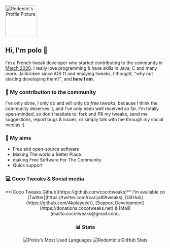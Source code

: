 <img src="https://ai.cocotweaks.net/coc.png" width=100 alt="Redentic's Profile Picture">

## Hi, I'm polo 👋
I'm a French tweak developer who started contributing to the community in [March 2020](https://github.com/RedenticDev/SBColors). I really love programming & have skills in Java, C and many more. Jailbroken since iOS 11 and enjoying tweaks, I thought, "why not starting developing them?", and **here I am**.

### 🙌 My contribution to the community
I've only done, I only do and will only do *free tweaks*, because I think the community deserves it, and I've only been well received so far. I'm totally open-minded, so don't hesitate to: fork and PR my tweaks, send me suggestions, report bugs & issues, or simply talk with me through my social medias :)

### 🎯 My aims
- Free and open-source software
- Making The world a Better Place
- making Free Software For The Community
- Quick support

### 💻 Coco Tweaks & Social media
<center>**[Coco Tweaks Github](https://github.com/cocotweaks)**
I'm available on [Twitter](https://twitter.com/roarijo89tweaks), [GitHub](https://github.com/4kplayeee/), [Support Development](https://donations.cocotweaks.net) & [Mail](mailto:cocotweaks@gmail.com).

### 📊 Stats
<span>
  <img src="https://github-readme-stats.vercel.app/api/top-langs/?username=4kplayeee&hide=Makefile&layout=compact&hide_border=true&theme=react&bg_color=30,659999,f4791f&title_color=fff&text_color=fff" alt="Polos's Most Used Languages">
  <img src="https://github-readme-stats.vercel.app/api?username=4kplayeee&hide_title=true&show_icons=true&hide_border=true&line_height=25&count_private=true&include_all_commits=true&bg_color=30,f4791f,659999&title_color=fff&text_color=fff&icon_color=fff" alt="Redentic's GitHub Stats">
</span>
